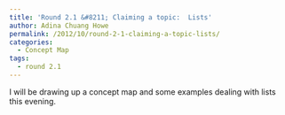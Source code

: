 ```yaml
---
title: 'Round 2.1 &#8211; Claiming a topic:  Lists'
author: Adina Chuang Howe
permalink: /2012/10/round-2-1-claiming-a-topic-lists/
categories:
  - Concept Map
tags:
  - round 2.1
---
```

I will be drawing up a concept map and some examples dealing with lists this evening.
